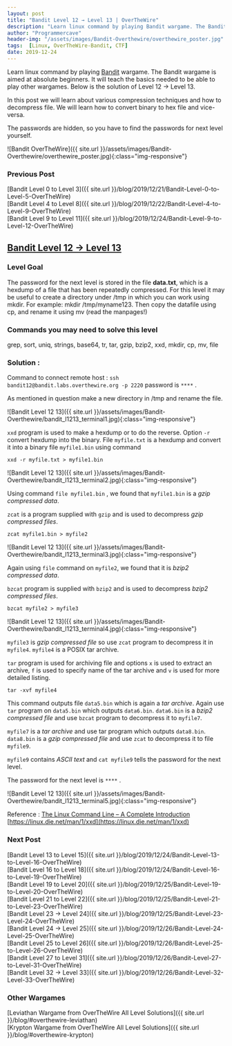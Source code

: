 ```yaml
---
layout: post
title: "Bandit Level 12 → Level 13 | OverTheWire"
description: "Learn linux command by playing Bandit wargame. The Bandit wargame is aimed at absolute beginners. It will teach the basics needed to be able to play other wargames. Below is the solution of Level 12 → Level 13. In this post we will learn about various compression techniques and how to decompress file. We will learn how to convert binary to hex file and vice-versa. The passwords are hidden, so you have to find the passwords for next level yourself."
author: "Programmercave"
header-img: "/assets/images/Bandit-Overthewire/overthewire_poster.jpg"
tags:  [Linux, OverTheWire-Bandit, CTF]
date: 2019-12-24
---
```




Learn linux command by playing [Bandit](https://overthewire.org/wargames/bandit/) wargame. The Bandit wargame is aimed at absolute beginners. It will teach the basics needed to be able to play other wargames. Below is the solution of Level 12 → Level 13. 

In this post we will learn about various compression techniques and how to decompress file. We will learn how to convert binary to hex file and vice-versa.

The passwords are hidden, so you have to find the passwords for next level yourself.

![Bandit OverTheWire]({{ site.url }}/assets/images/Bandit-Overthewire/overthewire_poster.jpg){:class="img-responsive"}

### Previous Post

[Bandit Level 0 to Level 3]({{ site.url }}/blog/2019/12/21/Bandit-Level-0-to-Level-5-OverTheWire)<br/>
[Bandit Level 4 to Level 8]({{ site.url }}/blog/2019/12/22/Bandit-Level-4-to-Level-9-OverTheWire)<br/>
[Bandit Level 9 to Level 11]({{ site.url }}/blog/2019/12/24/Bandit-Level-9-to-Level-12-OverTheWire)

## [Bandit Level 12 → Level 13](https://overthewire.org/wargames/bandit/bandit13.html)

### Level Goal

The password for the next level is stored in the file **data.txt**, which is a hexdump of a file that has been repeatedly compressed. For this level it may be useful to create a directory under /tmp in which you can work using mkdir. For example: mkdir /tmp/myname123. Then copy the datafile using cp, and rename it using mv (read the manpages!)

### Commands you may need to solve this level

grep, sort, uniq, strings, base64, tr, tar, gzip, bzip2, xxd, mkdir, cp, mv, file

### Solution : 

Command to connect remote host : `ssh bandit12@bandit.labs.overthewire.org -p 2220` password is `****` .

As mentioned in question make a new directory in /tmp and rename the file.

![Bandit Level 12 13]({{ site.url }}/assets/images/Bandit-Overthewire/bandit_l1213_terminal1.jpg){:class="img-responsive"}

`xxd` program is used to make a hexdump or to do the reverse. Option `-r` convert hexdump into the binary. File `myfile.txt` is a hexdump and convert it into a binary file `myfile1.bin` using command
```
xxd -r myfile.txt > myfile1.bin
```

![Bandit Level 12 13]({{ site.url }}/assets/images/Bandit-Overthewire/bandit_l1213_terminal2.jpg){:class="img-responsive"}

Using command `file myfile1.bin` , we found that `myfile1.bin` is a *gzip compressed data*.

`zcat` is a program supplied with `gzip` and is used to decompress *gzip compressed files*.
```
zcat myfile1.bin > myfile2
```

![Bandit Level 12 13]({{ site.url }}/assets/images/Bandit-Overthewire/bandit_l1213_terminal3.jpg){:class="img-responsive"}

Again using `file` command on `myfile2`, we found that it is *bzip2 compressed data*.

`bzcat` program is supplied with `bzip2` and is used to decompress *bzip2 compressed files*.
```
bzcat myfile2 > myfile3
```

![Bandit Level 12 13]({{ site.url }}/assets/images/Bandit-Overthewire/bandit_l1213_terminal4.jpg){:class="img-responsive"}


`myfile3` is *gzip compressed file* so use `zcat` program to decompress it in `myfile4`. `myfile4` is a POSIX tar archive.

`tar` program is used for archiving file and options `x` is used to extract an archive, `f` is used to specify name of the tar archive and `v` is used for more detailed listing.
```
tar -xvf myfile4
```

This command outputs file `data5.bin` which is again a *tar archive*. Again use `tar` program on `data5.bin` which outputs `data6.bin`. `data6.bin` is a *bzip2 compressed file* and use `bzcat` program to decompress it to `myfile7`.
 
`myfile7` is a *tar archive* and use tar program which outputs `data8.bin`. `data8.bin` is a *gzip compressed file* and use `zcat` to decompress it to file `myfile9`.

`myfile9` contains *ASCII text* and `cat myfile9` tells the password for the next level.

The password for the next level is `****` .

![Bandit Level 12 13]({{ site.url }}/assets/images/Bandit-Overthewire/bandit_l1213_terminal5.jpg){:class="img-responsive"}

Reference : [The Linux Command Line – A Complete Introduction](https://amzn.to/2PDVmZz)<br/>
[https://linux.die.net/man/1/xxd](https://linux.die.net/man/1/xxd)

### Next Post

[Bandit Level 13 to Level 15]({{ site.url }}/blog/2019/12/24/Bandit-Level-13-to-Level-16-OverTheWire)<br/>
[Bandit Level 16 to Level 18]({{ site.url }}/blog/2019/12/24/Bandit-Level-16-to-Level-19-OverTheWire)<br/>
[Bandit Level 19 to Level 20]({{ site.url }}/blog/2019/12/25/Bandit-Level-19-to-Level-20-OverTheWire)<br/>
[Bandit Level 21 to Level 22]({{ site.url }}/blog/2019/12/25/Bandit-Level-21-to-Level-23-OverTheWire)
<br/>
[Bandit Level 23 → Level 24]({{ site.url }}/blog/2019/12/25/Bandit-Level-23-Level-24-OverTheWire)<br/>
[Bandit Level 24 → Level 25]({{ site.url }}/blog/2019/12/26/Bandit-Level-24-Level-25-OverTheWire)<br/>
[Bandit Level 25 to Level 26]({{ site.url }}/blog/2019/12/26/Bandit-Level-25-to-Level-26-OverTheWire)<br/>
[Bandit Level 27 to Level 31]({{ site.url }}/blog/2019/12/26/Bandit-Level-27-to-Level-31-OverTheWire)<br/>
[Bandit Level 32 → Level 33]({{ site.url }}/blog/2019/12/26/Bandit-Level-32-Level-33-OverTheWire)<br/>

### Other Wargames
[Leviathan Wargame from OverTheWire All Level Solutions]({{ site.url }}/blog/#overthewire-leviathan)<br/> 
[Krypton Wargame from OverTheWire All Level Solutions]({{ site.url }}/blog/#overthewire-krypton)<br/>
